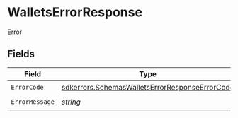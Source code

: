 # WalletsErrorResponse

Error


## Fields

| Field                                                                                                                   | Type                                                                                                                    | Required                                                                                                                | Description                                                                                                             |
| ----------------------------------------------------------------------------------------------------------------------- | ----------------------------------------------------------------------------------------------------------------------- | ----------------------------------------------------------------------------------------------------------------------- | ----------------------------------------------------------------------------------------------------------------------- |
| `ErrorCode`                                                                                                             | [sdkerrors.SchemasWalletsErrorResponseErrorCode](../../../pkg/models/sdkerrors/schemaswalletserrorresponseerrorcode.md) | :heavy_check_mark:                                                                                                      | N/A                                                                                                                     |
| `ErrorMessage`                                                                                                          | *string*                                                                                                                | :heavy_check_mark:                                                                                                      | N/A                                                                                                                     |